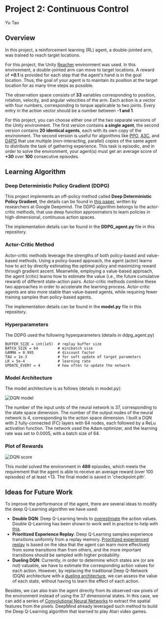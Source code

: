 # Project 2: Continuous Control
Yu Tao

## Overview

In this project, a reinforcement learning (RL) agent, a double-jointed arm, was trained to reach target locations.

For this project, the Unity [Reacher](https://github.com/Unity-Technologies/ml-agents/blob/master/docs/Learning-Environment-Examples.md#reacher) environment was used. In this environment, a double-jointed arm can move to target locations. A reward of **+0.1** is provided for each step that the agent's hand is in the goal location. Thus, the goal of your agent is to maintain its position at the target location for as many time steps as possible.

The observation space consists of **33** variables corresponding to position, rotation, velocity, and angular velocities of the arm. Each action is a vector with four numbers, corresponding to torque applicable to two joints. Every entry in the action vector should be a number between **-1 and 1**.

For this project, you can choose either one of the two separate versions of the Unity environment. The first version contains **a single agent**, the second version contains **20 identical agents**, each with its own copy of the environment. The second version is useful for algorithms like [PPO](https://arxiv.org/pdf/1707.06347.pdf), [A3C](https://arxiv.org/pdf/1602.01783.pdf), and [D4PG](https://openreview.net/pdf?id=SyZipzbCb) that use multiple (non-interacting, parallel) copies of the same agent to distribute the task of gathering experience. This task is episodic, and in order to solve the environment, your agent(s) must get an average score of **+30** over **100** consecutive episodes.

## Learning Algorithm

### Deep Deterministic Policy Gradient (DDPG)
This project implements an off-policy method called **Deep Deterministic Policy Gradient**, the details can be found in [this paper](https://arxiv.org/pdf/1509.02971.pdf), written by researchers at Google Deepmind. The DDPG algorithm belongs to the actor-critic methods, that use deep function approximators to learn policies in high-dimensional, continuous action spaces.

The implementation details can be found in the **DDPG_agent.py** file in this repository.

### Actor-Critic Method
Actor-critic methods leverage the strengths of both policy-based and value-based methods. Using a policy-based approach, the agent (actor) learns how to act by directly estimating the optimal policy and maximizing reward through gradient ascent. Meanwhile, employing a value-based approach, the agent (critic) learns how to estimate the value (i.e., the future cumulative reward) of different state-action pairs. Actor-critic methods combine these two approaches in order to accelerate the learning process. Actor-critic agents are also more stable than value-based agents, while requiring fewer training samples than policy-based agents.

The implementation details can be found in the **model.py** file in this repository.

### Hyperparameters

The DDPG used the following hyperparameters (details in ddpg_agent.py)

```
BUFFER_SIZE = int(1e5)  # replay buffer size
BATCH_SIZE = 64         # minibatch size 
GAMMA = 0.995           # discount factor 
TAU = 1e-3              # for soft update of target parameters
LR = 5e-4               # learning rate 
UPDATE_EVERY = 4        # how often to update the network
```

### Model Architecture

The model architecture is as follows (details in model.py):

![DQN model](./images/Model.png)

The number of the input units of the neural network is 37, corresponding to the state space dimension. The number of the output nodes of the neural network is 4, corresponding to the action space dimension. I built a DQN with 2 fully-connected (FC) layers with 64 nodes, each followed by a ReLu activation function. The network used the Adam optimizer, and the learning rate was set to 0.0005, with a batch size of 64.


### Plot of Rewards

![DQN score](./images/Score.png)

This model solved the environment in **489** episodes, which meets the requirement that the agent is able to receive an average reward (over 100 episodes) of at least +13. The final model is saved in 'checkpoint.pth'.

## Ideas for Future Work

To improve the performance of the agent, there are several ideas to modify the deep Q-Learning algorithm we have used:
-	**Double DQN**: Deep Q-Learning tends to [overestimate](https://www.ri.cmu.edu/pub_files/pub1/thrun_sebastian_1993_1/thrun_sebastian_1993_1.pdf) the action values. Double Q-Learning has been shown to work well in practice to help with [this](https://arxiv.org/abs/1509.06461).
-	**Prioritized Experience Replay**: Deep Q-Learning samples experience transitions uniformly from a replay memory. [Prioritized experienced replay](https://arxiv.org/abs/1511.05952) is based on the idea that the agent can learn more effectively from some transitions than from others, and the more important transitions should be sampled with higher probability.
-	**Dueling DQN**: Currently, in order to determine which states are (or are not) valuable, we have to estimate the corresponding action values for each action. However, by replacing the traditional Deep Q-Network (DQN) architecture with a [dueling architecture](https://arxiv.org/abs/1511.06581), we can assess the value of each state, without having to learn the effect of each action.

Besides, we can also train the agent directly from its observed raw pixels of the environment instead of using the 37 dimensional states. In this case, we can add a series of [Convolutional Neural Networks](https://en.wikipedia.org/wiki/Convolutional_neural_network) to extract the spatial features from the pixels. DeepMind already leveraged such method to build the Deep Q-Learning algorithm that learned to play Atari video games.
